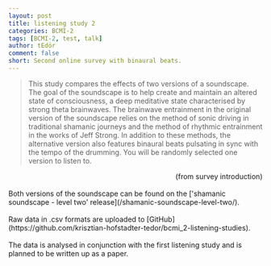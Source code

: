 ```yaml
---
layout: post
title: listening study 2
categories: BCMI-2
tags: [BCMI-2, test, talk]
author: tEdör
comment: false
short: Second online survey with binaural beats.
---
```

>This study compares the effects of two versions of a soundscape. The goal of the soundscape is to help create and maintain an altered state of consciousness, a deep meditative state characterised by strong theta brainwaves. The brainwave entrainment in the original version of the soundscape relies on the method of sonic driving in traditional shamanic journeys and the method of rhythmic entrainment in the works of Jeff Strong. In addition to these methods, the alternative version also features binaural beats pulsating in sync with the tempo of the drumming. You will be randomly selected one version to listen to.

<div style="text-align: right"> (from survey introduction) </div>
<br>
Both versions of the soundscape can be found on the ['shamanic soundscape - level two' release](/shamanic-soundscape-level-two/).
<br>
<br>
Raw data in .csv formats are uploaded to [GitHub](https://github.com/krisztian-hofstadter-tedor/bcmi_2-listening-studies).
<br>
<br>
The data is analysed in conjunction with the first listening study and is planned to be written up as a paper. 
